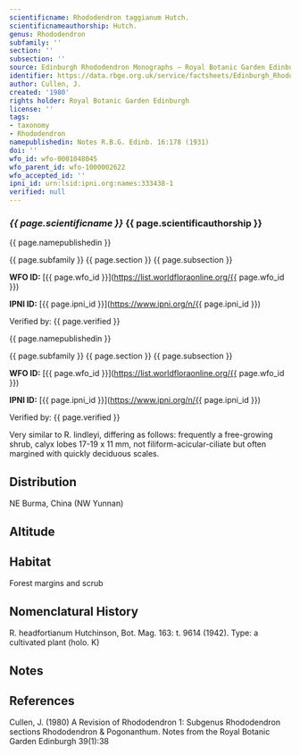 ```yaml
---
scientificname: Rhododendron taggianum Hutch.
scientificnameauthorship: Hutch.
genus: Rhododendron
subfamily: ''
section: ''
subsection: ''
source: Edinburgh Rhododendron Monographs – Royal Botanic Garden Edinburgh
identifier: https://data.rbge.org.uk/service/factsheets/Edinburgh_Rhododendron_Monographs.xhtml
author: Cullen, J.
created: '1980'
rights holder: Royal Botanic Garden Edinburgh
license: ''
tags:
- taxonomy
- Rhododendron
namepublishedin: Notes R.B.G. Edinb. 16:178 (1931)
doi: ''
wfo_id: wfo-0001048045
wfo_parent_id: wfo-1000002622
wfo_accepted_id: ''
ipni_id: urn:lsid:ipni.org:names:333438-1
verified: null
---
```

### _{{ page.scientificname }}_ {{ page.scientificauthorship }}
 {{ page.namepublishedin }}

{{ page.subfamily }} {{ page.section }} {{ page.subsection }}

**WFO ID:** [{{ page.wfo_id }}](https://list.worldfloraonline.org/{{ page.wfo_id }})

**IPNI ID:** [{{ page.ipni_id }}](https://www.ipni.org/n/{{ page.ipni_id }})

Verified by: {{ page.verified }}

 {{ page.namepublishedin }}

{{ page.subfamily }} {{ page.section }} {{ page.subsection }}

**WFO ID:** [{{ page.wfo_id }}](https://list.worldfloraonline.org/{{ page.wfo_id }})

**IPNI ID:** [{{ page.ipni_id }}](https://www.ipni.org/n/{{ page.ipni_id }})

Verified by: {{ page.verified }}



Very similar to R. lindleyi, differing as follows: frequently a free-growing shrub, calyx lobes 17-19 x 11 mm, not filiform-acicular-ciliate but often margined with quickly deciduous scales.

## Distribution
NE Burma, China (NW Yunnan)

## Altitude


## Habitat
Forest margins and scrub

## Nomenclatural History
R. headfortianum Hutchinson, Bot. Mag. 163: t. 9614 (1942). Type: a cultivated plant (holo. K)
                       
## Notes


## References

Cullen, J. (1980) A Revision of Rhododendron 1: Subgenus Rhododendron sections Rhododendron & Pogonanthum. Notes from the Royal Botanic Garden Edinburgh 39(1):38
